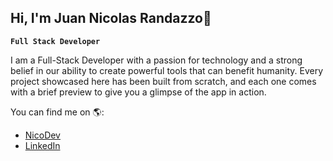 ## Hi, I'm Juan Nicolas Randazzo👋 
**`Full Stack Developer`**


I am a Full-Stack Developer with a passion for technology and a strong belief in our ability to create powerful tools that can benefit humanity. Every project showcased here has been built from scratch, and each one comes with a brief preview to give you a glimpse of the app in action.


	
You can find me on 🌎:
- [NicoDev](https://nicrandazzo.dev/)
- [LinkedIn](https://www.linkedin.com/in/juan-nicolas-randazzo-473917210/)
  




<!--
**JuanNicolasRandazzo/JuanNicolasRandazzo** is a ✨ _special_ ✨ repository because its `README.md` (this file) appears on your GitHub profile.

Here are some ideas to get you started:

- 🔭 I’m currently working on ...
- 🌱 I’m currently learning ...
- 👯 I’m looking to collaborate on ...
- 🤔 I’m looking for help with ...
- 💬 Ask me about ...
- 📫 How to reach me: ...
- 😄 Pronouns: ...
- ⚡ Fun fact: ...
-->
